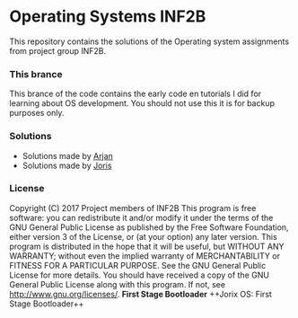 # Operating Systems INF2B
This repository contains the solutions of the Operating system assignments from project
group INF2B.

### This brance
This brance of the code contains the early code en tutorials I did for learning about
OS development. You should not use this it is for backup purposes only.

### Solutions
 - Solutions made by [Arjan](https://github.com/arjan-kuiper/BootMenu)
 - Solutions made by [Joris](Joris/readme.md)
 
### License
Copyright (C) 2017 Project members of INF2B 
This program is free software: you can redistribute it and/or modify it under the terms of the GNU General Public License as published by the Free Software Foundation, either version 3 of the License, or (at your option) any later version.
This program is distributed in the hope that it will be useful, but WITHOUT ANY WARRANTY; without even the implied warranty of MERCHANTABILITY or FITNESS FOR A PARTICULAR PURPOSE. See the GNU General Public License for more details.
You should have received a copy of the GNU General Public License along with this program. If not, see http://www.gnu.org/licenses/.
 __First Stage Bootloader__
++Jorix OS: First Stage Bootloader++
